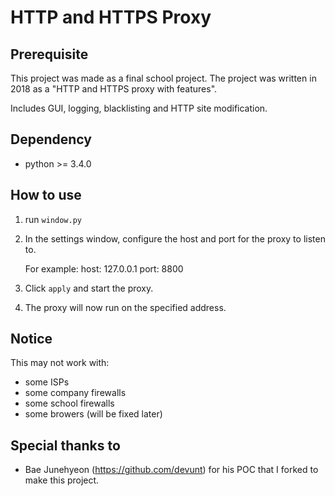 HTTP and HTTPS Proxy
====

Prerequisite
------------

This project was made as a final school project. The project was written in 2018 as a "HTTP and HTTPS proxy with features".

Includes GUI, logging, blacklisting and HTTP site modification.

Dependency
----------

* python >= 3.4.0

How to use
----------

1. run ``window.py``

2. In the settings window, configure the host and port for the proxy to listen to.

   For example:
      host: 127.0.0.1
      port: 8800
3. Click ``apply`` and start the proxy.

4. The proxy will now run on the specified address.

Notice
------

This may not work with:
   * some ISPs
   * some company firewalls
   * some school firewalls
   * some browers (will be fixed later)

Special thanks to
-----------------

* Bae Junehyeon (https://github.com/devunt) for his POC that I forked to make this project.
